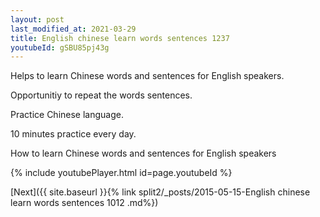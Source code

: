 ```yaml
---
layout: post
last_modified_at: 2021-03-29
title: English chinese learn words sentences 1237 
youtubeId: gSBU85pj43g
---
```

 
 
Helps to learn Chinese words and sentences for English speakers.

Opportunitiy to repeat the words sentences. 

Practice Chinese language. 
 
10 minutes practice every day. 
 
How to learn Chinese words and sentences for English speakers 
 
{% include youtubePlayer.html id=page.youtubeId %}
 
 
[Next]({{ site.baseurl }}{% link  split2/_posts/2015-05-15-English chinese learn words sentences 1012 .md%})
 
